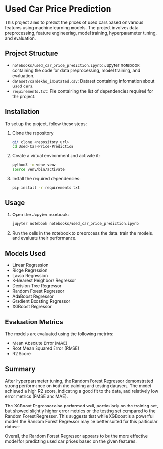 # Used Car Price Prediction

This project aims to predict the prices of used cars based on various features using machine learning models. The project involves data preprocessing, feature engineering, model training, hyperparameter tuning, and evaluation.

## Project Structure

- `notebooks/used_car_price_prediction.ipynb`: Jupyter notebook containing the code for data preprocessing, model training, and evaluation.
- `dataset/cardekho_imputated.csv`: Dataset containing information about used cars.
- `requirements.txt`: File containing the list of dependencies required for the project.

## Installation

To set up the project, follow these steps:

1. Clone the repository:
    ```sh
    git clone <repository_url>
    cd Used-Car-Price-Prediction
    ```

2. Create a virtual environment and activate it:
    ```sh
    python3 -m venv venv
    source venv/bin/activate
    ```

3. Install the required dependencies:
    ```sh
    pip install -r requirements.txt
    ```

## Usage

1. Open the Jupyter notebook:
    ```sh
    jupyter notebook notebooks/used_car_price_prediction.ipynb
    ```

2. Run the cells in the notebook to preprocess the data, train the models, and evaluate their performance.

## Models Used

- Linear Regression
- Ridge Regression
- Lasso Regression
- K-Nearest Neighbors Regressor
- Decision Tree Regressor
- Random Forest Regressor
- AdaBoost Regressor
- Gradient Boosting Regressor
- XGBoost Regressor

## Evaluation Metrics

The models are evaluated using the following metrics:

- Mean Absolute Error (MAE)
- Root Mean Squared Error (RMSE)
- R2 Score

## Summary

After hyperparameter tuning, the Random Forest Regressor demonstrated strong performance on both the training and testing datasets. The model achieved a high R2 score, indicating a good fit to the data, and relatively low error metrics (RMSE and MAE).

The XGBoost Regressor also performed well, particularly on the training set, but showed slightly higher error metrics on the testing set compared to the Random Forest Regressor. This suggests that while XGBoost is a powerful model, the Random Forest Regressor may be better suited for this particular dataset.

Overall, the Random Forest Regressor appears to be the more effective model for predicting used car prices based on the given features.
